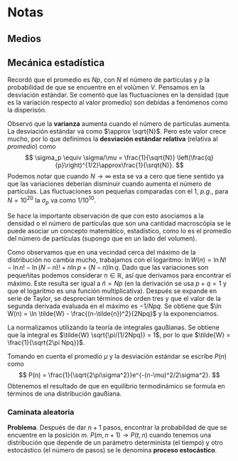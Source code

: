 # Notas
## Medios
## Mecánica estadística

Recordó que el promedio es $Np$, con $N$ el número de partículas y $p$ la
probabilidad de que se encuentre en el volúmen $V$. Pensamos en la desviación
estándar. Se comentó que las fluctuaciones en la densidad (que es la variación
  respecto al valor promedio) son debidas a fenómenos como la disperisón.

Observó que la __varianza__ aumenta cuando el número de partículas aumenta. La
desviación estándar va como $\approx \sqrt{N}$. Pero este valor crece mucho, por
lo que definimos la __desviación estándar relativa__ (relativa al _promedio_)
como
$$
\sigma_p \equiv \sigma/\mu = \frac{1}{\sqrt{N}}
 \left(\frac{q}{p}\right)^{1/2}\approx\frac{1}{\srqt{N}}.
$$
Podemos notar que cuando $N\to\infty$ esta se va a cero que tiene sentido ya que
las variaciones deberían disminuir cuando aumenta el número de partículas. Las
fluctuaciones son pequeñas comparadas con el 1, _p.g._, para $N=10^{20}$
la $\sigma_p$ va como $1/10^{10}$.

Se hace la importante observación de que con esto asociamos a la densidad o el
número de partículas que son una cantidad macroscópia se le puede asociar un concepto
matemático, estadístico, como lo es el promedio del número de partículas (supongo que en un
  lado del volumen).

Como observamos que en una vecindad cerca del máximo de la distribución no cambia
mucho, trabajamos con el logaritmo: $\ln W(n) = \ln N! - \ln n! - \ln (N-n)! + n\ln p
+(N-n)\ln q$. Dado que las variaciones son pequeñitas podemos considerar $n\in\mathbb{R}$,
así que derivamos para encontrar el máximo. Este resulta ser igual a $\tilde{n} = Np$
(en la derivación se usa $p+q=1$ y que el logaritmo es una función multiplicativa).
Después se expande en serie de Taylor, se desprecian términos de orden tres y que el
valor de la segunda derivada evaluada en el máximo es $-1/Npq$. Se obtiene que
$\ln W(n) = \ln \tilde{W} - \frac{(n-\tilde{n})^2}{2Npq}$ y la exponenciamos.

La normalizamos utilizando la teoría de integrales gaußianas. Se obtiene que la
integral es $\tilde{W} \sqrt{\pi/(1/2Npq)} = 1$, por lo que $\tilde{W} = \frac{1}{\sqrt{2\pi Npq}}$.

Tomando en cuenta el promedio $\mu$ y la desviación estándar se escribe $P(n)$ como
$$
P(n) = \frac{1}{\sqrt{2\pi\sigma^2}}e^{-(n-\mu)^2/2\sigma^2}.
$$
Obtenemos el resultado de que en equilibrio termodinámico se formula en términos
de una distribución gaußiana.

### Caminata aleatoria

__Problema__. Después de dar $n+1$ pasos, encontrar la probabildad de que se encuentre
en la posición $m$. $P(m,n+1) \to P(t,n)$ cuando tenemos una distribución que depende
de un parámetro determinista (el tiempo) y otro estocástico (el número de pasos) se
le denomina __proceso estocástico__.
